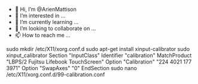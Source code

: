 - 👋 Hi, I’m @ArienMattison
- 👀 I’m interested in ...
- 🌱 I’m currently learning ...
- 💞️ I’m looking to collaborate on ...
- 📫 How to reach me ...

<!---
ArienMattison/ArienMattison is a ✨ special ✨ repository because its `README.md` (this file) appears on your GitHub profile.
You can click the Preview link to take a look at your changes.
--->
sudo mkdir /etc/X11/xorg.conf.d
sudo apt-get install xinput-calibrator
sudo xinput_calibrator
Section "InputClass"
    Identifier "calibration"
    MatchProduct "LBPS/2 Fujitsu Lifebook TouchScreen"
    Option "Calibration" "224 4021 177 3971"
    Option "SwapAxes" "0"
    EndSection
    sudo nano /etc/X11/xorg.conf.d/99-calibration.conf
    
